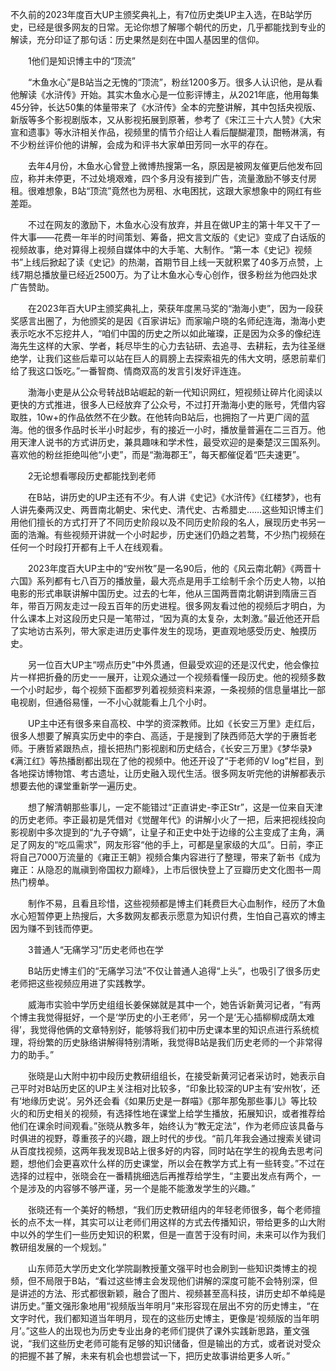 不久前的2023年度百大UP主颁奖典礼上，有7位历史类UP主入选，在B站学历史，已经是很多网友的日常。无论你想了解哪个朝代的历史，几乎都能找到专业的解读，充分印证了那句话：历史果然是刻在中国人基因里的信仰。

　　1他们是知识博主中的“顶流”

　　“木鱼水心”是B站当之无愧的“顶流”，粉丝1200多万。很多人认识他，是从看他解读《水浒传》开始。其实木鱼水心是一位影评博主，从2021年底，他用每集45分钟，长达50集的体量带来了《水浒传》全本的完整讲解，其中包括央视版、新版等多个影视剧版本，又从影视拓展到原著，参考了《宋江三十六人赞》《大宋宣和遗事》等水浒相关作品，视频里的情节介绍让人看后醍醐灌顶，酣畅淋漓，有不少粉丝评价他的讲解，会成为和评书大家单田芳同一水平的存在。

　　去年4月份，木鱼水心曾登上微博热搜第一名，原因是被网友催更后他发布回应，称并未停更，不过处境艰难，四个多月没有接到广告，流量激励不够支付房租。很难想象，B站“顶流”竟然也为房租、水电困扰，这跟大家想象中的网红有些差距。

　　不过在网友的激励下，木鱼水心没有放弃，并且在做UP主的第十年又干了一件大事——花费一年半的时间策划、筹备，把文言文版的《史记》变成了白话版的视频故事，绝对算得上视频自媒体中的大手笔、大制作。“第一本《史记》视频书”上线后掀起了读《史记》的热潮，首期节目上线一天就积累了40多万点赞，上线7期总播放量已经近2500万。为了让木鱼水心专心创作，很多粉丝为他四处求广告赞助。

　　在2023年百大UP主颁奖典礼上，荣获年度黑马奖的“渤海小吏”，因为一段获奖感言出圈了，为他颁奖的是因《百家讲坛》而家喻户晓的名师纪连海，渤海小吏表示吃水不忘挖井人，“咱们中国的历史之所以如此璀璨，正是因为众多的像纪连海先生这样的大家、学者，耗尽毕生的心力去钻研、去追寻、去耕耘，去为往圣继绝学，让我们这些后辈可以站在巨人的肩膀上去探索祖先的伟大文明，感恩前辈们给了我这口饭吃。”一番智商、情商双高的发言引发好评连连。

　　渤海小吏是从公众号转战B站崛起的新一代知识网红，短视频让碎片化阅读以更快的方式推进，很多人已经放弃了公众号，不过打开渤海小吏的账号，凭借内容取胜，10w+的作品依然不在少数。在他转向B站后，也拥抱了一片更广阔的蓝海。他的很多作品时长半小时起步，有的接近一小时，播放量普遍在二三百万。他用天津人说书的方式讲历史，兼具趣味和学术性，最受欢迎的是秦楚汉三国系列。喜欢他的粉丝拒绝叫他“小吏”，而是“渤海郡王”，每天都催促着“匹夫速更”。

　　2无论想看哪段历史都能找到老师

　　在B站，讲历史的UP主还有不少。有人讲《史记》《水浒传》《红楼梦》，也有人讲先秦两汉史、两晋南北朝史、宋代史、清代史、古希腊史……这些知识博主们用他们擅长的方式打开了不同历史阶段以及不同历史阶段的名人，展现历史书另一面的浩瀚。有些视频开讲就一个小时起步，历史迷们仍趋之若鹜，不少热门视频在任何一个时段打开都有上千人在线观看。

　　2023年度百大UP主中的“安州牧”是一名90后，他的《风云南北朝》《两晋十六国》系列都有七八百万的播放量，最大亮点是用手工绘制千余个历史人物，以拍电影的形式串联讲解中国历史。过去的七年，他从三国两晋南北朝讲到隋唐三百年，带百万网友走过一段五百年的历史进程。很多网友看过他的视频后才明白，为什么课本上对这段历史只是一笔带过，“因为真的太复杂，太刺激。”最近他还开启了实地访古系列，带大家走进历史事件发生的现场，更直观地感受历史、触摸历史。

　　另一位百大UP主“唠点历史”中外贯通，但最受欢迎的还是汉代史，他会像拉片一样把折叠的历史一一展开，让观众通过一个视频看懂一段历史。他的视频多数一个小时起步，每个视频下面都罗列着视频资料来源，一条视频的信息量堪比一部电视剧，但通俗易懂，一不小心就能看上几个小时。

　　UP主中还有很多来自高校、中学的资深教师。比如《长安三万里》走红后，很多人想要了解真实历史中的李白、高适，于是搜到了陕西师范大学的于赓哲老师。于赓哲紧跟热点，擅长把热门影视剧和历史结合，《长安三万里》《梦华录》《满江红》等热播剧都出现在了他的视频中。他还开设了“于老师的V log”栏目，到各地探访博物馆、考古遗址，让历史融入现代生活。很多网友听完他的讲解都表示想要去他的课堂重新学一遍历史。

　　想了解清朝那些事儿，一定不能错过“正直讲史-李正Str”，这是一位来自天津的历史老师。李正最初是凭借对《觉醒年代》的讲解小火了一把，后来把视线投向影视剧中多次提到的“九子夺嫡”，让皇子和正史中处于边缘的公主变成了主角，满足了网友的“吃瓜需求”，网友形容“他的手上，可都是皇家级的大瓜”。日前，李正将自己7000万流量的《雍正王朝》视频合集内容进行了整理，带来了新书《成为雍正：从隐忍的胤禛到帝国权力巅峰》，上市后很快登上了豆瓣历史文化图书一周热门榜单。

　　制作不易，且看且珍惜，这些视频都是博主们耗费巨大心血制作，经历了木鱼水心短暂停更上热搜后，大多数网友都表示愿意为知识付费，生怕自己喜欢的博主因为赚不到钱而停更。

　　3普通人“无痛学习”历史老师也在学

　　B站历史博主们的“无痛学习法”不仅让普通人追得“上头”，也吸引了很多历史老师把这些视频应用进了实践教学。

　　威海市实验中学历史组组长姜保娣就是其中一个，她告诉新黄河记者，“有两个博主我觉得挺好，一个是‘学历史的小王老师’，另一个是‘无心插柳柳成荫太难得’，我觉得他俩的文章特别好，能够将我们初中历史课本里的知识点进行系统梳理，将纷繁的历史脉络讲解得特别清晰，我觉得B站是我们历史老师的一个非常得力的助手。”

　　张晓是山大附中初中段历史教研组组长，在接受新黄河记者采访时，她表示自己平时对B站历史区的UP主关注相对比较多，“印象比较深的UP主有‘安州牧’，还有‘地缘历史说’。另外还会看《如果历史是一群喵》《那年那兔那些事儿》等比较火的和历史相关的视频，有选择性地在课堂上给学生播放，拓展知识，或者推荐给他们在课余时间观看。”张晓从教多年，始终认为“教无定法”，作为老师应该具备与时俱进的视野，尊重孩子的兴趣，跟上时代的步伐。“前几年我会通过搜索关键词从百度找视频，这两年我发现B站上很多好的内容，同时站在学生的视角去思考问题，想他们会更喜欢什么样的历史课堂，所以会在教学方式上有一些转变。”不过在选择的过程中，张晓会在一番精挑细选后再推荐给学生，“主要出发点有两个，一个是涉及的内容够不够严谨，另一个是能不能激发学生的兴趣。”

　　张晓还有一个美好的畅想，“我们历史教研组内的年轻老师很多，每个老师擅长的点不太一样，其实可以让老师们用这样的方式去传播知识，带给更多的山大附中以外的学生们一些历史知识的积累，但是一直苦于没有时间，未来可以作为我们教研组发展的一个规划。”

　　山东师范大学历史文化学院副教授董文强平时也会刷到一些知识类博主的视频，但不局限于B站，“看过这些博主会发现他们讲解的深度可能不会特别深，但是讲述的方法、形式都很新颖，融合了图片、视频甚至高科技，讲历史却不单纯是讲历史。”董文强形象地用“视频版当年明月”来形容现在层出不穷的历史博主，“在文字时代，我们都知道当年明月，现在的这些历史博主，更像是‘视频版的当年明月’。”这些人的出现也为历史专业出身的老师们提供了课外实践新思路，董文强说，“我们这些历史老师可能有足够的知识储备，但是输出的方式，或者说对受众的把握不甚了解，未来有机会也想尝试一下，把历史故事讲给更多人听。”